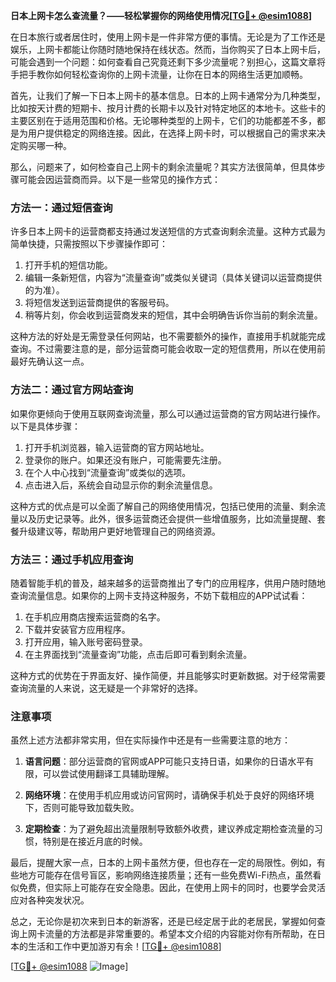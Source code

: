 **日本上网卡怎么查流量？——轻松掌握你的网络使用情况[[TG💪+ @esim1088](https://t.me/s/esim1088)]**

在日本旅行或者居住时，使用上网卡是一件非常方便的事情。无论是为了工作还是娱乐，上网卡都能让你随时随地保持在线状态。然而，当你购买了日本上网卡后，可能会遇到一个问题：如何查看自己究竟还剩下多少流量呢？别担心，这篇文章将手把手教你如何轻松查询你的上网卡流量，让你在日本的网络生活更加顺畅。

首先，让我们了解一下日本上网卡的基本信息。日本的上网卡通常分为几种类型，比如按天计费的短期卡、按月计费的长期卡以及针对特定地区的本地卡。这些卡的主要区别在于适用范围和价格。无论哪种类型的上网卡，它们的功能都差不多，都是为用户提供稳定的网络连接。因此，在选择上网卡时，可以根据自己的需求来决定购买哪一种。

那么，问题来了，如何检查自己上网卡的剩余流量呢？其实方法很简单，但具体步骤可能会因运营商而异。以下是一些常见的操作方式：

### 方法一：通过短信查询

许多日本上网卡的运营商都支持通过发送短信的方式查询剩余流量。这种方式最为简单快捷，只需按照以下步骤操作即可：

1. 打开手机的短信功能。
2. 编辑一条新短信，内容为“流量查询”或类似关键词（具体关键词以运营商提供的为准）。
3. 将短信发送到运营商提供的客服号码。
4. 稍等片刻，你会收到运营商发来的短信，其中会明确告诉你当前的剩余流量。

这种方法的好处是无需登录任何网站，也不需要额外的操作，直接用手机就能完成查询。不过需要注意的是，部分运营商可能会收取一定的短信费用，所以在使用前最好先确认这一点。

### 方法二：通过官方网站查询

如果你更倾向于使用互联网查询流量，那么可以通过运营商的官方网站进行操作。以下是具体步骤：

1. 打开手机浏览器，输入运营商的官方网站地址。
2. 登录你的账户。如果还没有账户，可能需要先注册。
3. 在个人中心找到“流量查询”或类似的选项。
4. 点击进入后，系统会自动显示你的剩余流量信息。

这种方式的优点是可以全面了解自己的网络使用情况，包括已使用的流量、剩余流量以及历史记录等。此外，很多运营商还会提供一些增值服务，比如流量提醒、套餐升级建议等，帮助用户更好地管理自己的网络资源。

### 方法三：通过手机应用查询

随着智能手机的普及，越来越多的运营商推出了专门的应用程序，供用户随时随地查询流量信息。如果你的上网卡支持这种服务，不妨下载相应的APP试试看：

1. 在手机应用商店搜索运营商的名字。
2. 下载并安装官方应用程序。
3. 打开应用，输入账号密码登录。
4. 在主界面找到“流量查询”功能，点击后即可看到剩余流量。

这种方式的优势在于界面友好、操作简便，并且能够实时更新数据。对于经常需要查询流量的人来说，这无疑是一个非常好的选择。

### 注意事项

虽然上述方法都非常实用，但在实际操作中还是有一些需要注意的地方：

1. **语言问题**：部分运营商的官网或APP可能只支持日语，如果你的日语水平有限，可以尝试使用翻译工具辅助理解。
   
2. **网络环境**：在使用手机应用或访问官网时，请确保手机处于良好的网络环境下，否则可能导致加载失败。

3. **定期检查**：为了避免超出流量限制导致额外收费，建议养成定期检查流量的习惯，特别是在接近月底的时候。

最后，提醒大家一点，日本的上网卡虽然方便，但也存在一定的局限性。例如，有些地方可能存在信号盲区，影响网络连接质量；还有一些免费Wi-Fi热点，虽然看似免费，但实际上可能存在安全隐患。因此，在使用上网卡的同时，也要学会灵活应对各种突发状况。

总之，无论你是初次来到日本的新游客，还是已经定居于此的老居民，掌握如何查询上网卡流量的方法都是非常重要的。希望本文介绍的内容能对你有所帮助，在日本的生活和工作中更加游刃有余！[[TG💪+ @esim1088](https://t.me/s/esim1088)]

[[TG💪+ @esim1088](https://t.me/s/esim1088) ![Image](https://i.postimg.cc/4NQfJmqS/Snipaste-2025-05-13-00-14-12.png)]